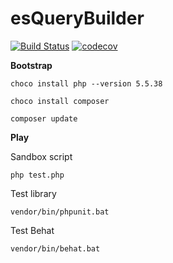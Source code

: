 # esQueryBuilder

[![Build Status](https://travis-ci.org/belaz/es-query-builder.svg?branch=master)](https://travis-ci.org/belaz/es-query-builder)
[![codecov](https://codecov.io/gh/belaz/es-query-builder/branch/master/graph/badge.svg)](https://codecov.io/gh/belaz/es-query-builder)


**Bootstrap**

`choco install php --version 5.5.38`

`choco install composer`

`composer update`

**Play**

Sandbox script

`php test.php`

Test library

`vendor/bin/phpunit.bat`

Test Behat 

`vendor/bin/behat.bat`




